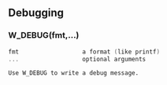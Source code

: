 ## Debugging
    
### W_DEBUG(fmt,...)
```C
fmt                  a format (like printf)
...                  optional arguments
```
    Use W_DEBUG to write a debug message.
